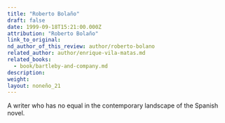 ```yaml
---
title: "Roberto Bolaño"
draft: false
date: 1999-09-18T15:21:00.000Z
attribution: "Roberto Bolaño"
link_to_original:
nd_author_of_this_review: author/roberto-bolano
related_author: author/enrique-vila-matas.md
related_books:
  - book/bartleby-and-company.md
description:
weight:
layout: noneño_21
---
```

A writer who has no equal in the contemporary landscape of the Spanish novel.

